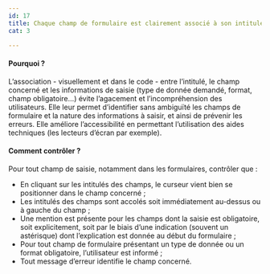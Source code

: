 ```yaml
---
id: 17
title: Chaque champ de formulaire est clairement associé à son intitulé. Les champs et les formats obligatoires sont indiqués
cat: 3

---
```


#### Pourquoi ?

L’association - visuellement et dans le code - entre l’intitulé, le champ concerné et les informations de saisie (type de donnée demandé, format, champ obligatoire…) évite l’agacement et l’incompréhension des utilisateurs. Elle leur permet d’identifier sans ambiguïté les champs de formulaire et la nature des informations à saisir, et ainsi de prévenir les erreurs. Elle améliore l’accessibilité en permettant l’utilisation des aides techniques (les lecteurs d’écran par exemple).


#### Comment contrôler ?

Pour tout champ de saisie, notamment dans les formulaires, contrôler que :
* En cliquant sur les intitulés des champs, le curseur vient bien se positionner dans le champ concerné ;
* Les intitulés des champs sont accolés soit immédiatement au-dessus ou à gauche du champ ;
* Une mention est présente pour les champs dont la saisie est obligatoire, soit explicitement, soit par le biais d’une indication (souvent un astérisque) dont l’explication est donnée au début du formulaire ;
* Pour tout champ de formulaire présentant un type de donnée ou un format obligatoire, l’utilisateur est informé ;
* Tout message d’erreur identifie le champ concerné.


